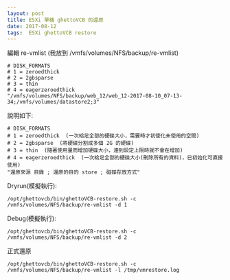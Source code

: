 ```yaml
---
layout: post
title: ESXi 單機 ghettoVCB 的還原
date: 2017-08-12
tags:  ESXi ghettoVCB restore
---
```


編輯 re-vmlist (我放到 /vmfs/volumes/NFS/backup/re-vmlist)
```
# DISK_FORMATS
# 1 = zeroedthick
# 2 = 2gbsparse
# 3 = thin
# 4 = eagerzeroedthick
"/vmfs/volumes/NFS/backup/web_12/web_12-2017-08-10_07-13-34;/vmfs/volumes/datastore2;3"
```

說明如下: 
```
# DISK_FORMATS
# 1 = zeroedthick  (一次給足全部的硬碟大小，需要時才初使化未使用的空間)
# 2 = 2gbsparse  (將硬碟分割成多個 2G 的硬碟)
# 3 = thin  (隨著使用量而增加硬碟大小，達到設定上限時就不會在增加)
# 4 = eagerzeroedthick  (一次給足全部的硬碟大小(刪除所有的資料)，已初始化可直接使用)
"還原來源 目錄 ; 還原的目的 store ; 磁碟存放方式"
```

Dryrun(模擬執行):
```
/opt/ghettovcb/bin/ghettoVCB-restore.sh -c /vmfs/volumes/NFS/backup/re-vmlist -d 1
```

Debug(模擬執行):
```
/opt/ghettovcb/bin/ghettoVCB-restore.sh -c /vmfs/volumes/NFS/backup/re-vmlist -d 2
```

正式還原
```
/opt/ghettovcb/bin/ghettoVCB-restore.sh -c  /vmfs/volumes/NFS/backup/re-vmlist -l /tmp/vmrestore.log
```
